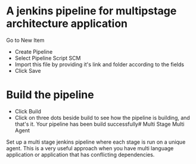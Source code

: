 # A jenkins pipeline for multipstage architecture application

 Go to New Item
- Create Pipeline
- Select Pipeline Script SCM
- Import this file by providing it's link and folder according to the fields
- Click Save

# Build the pipeline

- Click Build
- Click on three dots beside build to see how the pipeline is building, and that's it. Your pipeline has been build successfully# Multi Stage Multi Agent

Set up a multi stage jenkins pipeline where each stage is run on a unique agent. This is a very useful approach when you have multi language application
or application that has conflicting dependencies.


